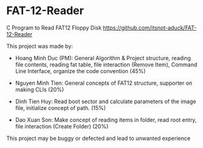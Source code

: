 # FAT-12-Reader
C Program to Read FAT12 Floppy Disk 
https://github.com/itsnot-aduck/FAT-12-Reader

This project was made by:

- Hoang Minh Duc (PM): General Algorithm & Project structure, reading file contents, reading fat table, file interaction (Remove Item), Command Line Interface, organize the code convention (45%)

- Nguyen Minh Tien: General concepts of FAT12 structure, supporter on making CLIs (20%)

- Dinh Tien Huy: Read boot sector and calculate parameters of the image file, initialize concept of path. (15%)

- Dao Xuan Son: Make concept of reading items in folder, read root entry, file interaction (Create Folder) (20%)  

This project may be buggy or defected and lead to unwanted experience

